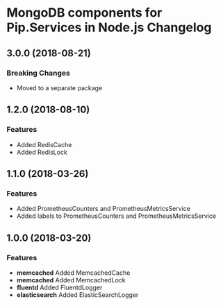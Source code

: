 # MongoDB components for Pip.Services in Node.js Changelog

## <a name="3.0.0"></a> 3.0.0 (2018-08-21) 

### Breaking Changes
* Moved to a separate package

## <a name="1.2.0"></a> 1.2.0 (2018-08-10) 

### Features
* Added RedisCache
* Added RedisLock

## <a name="1.1.0"></a> 1.1.0 (2018-03-26) 

### Features
* Added PrometheusCounters and PrometheusMetricsService
* Added labels to PrometheusCounters and PrometheusMetricsService

## <a name="1.0.0"></a> 1.0.0 (2018-03-20) 

### Features
* **memcached** Added MemcachedCache
* **memcached** Added MemcachedLock
* **fluentd** Added FluentdLogger
* **elasticsearch** Added ElasticSearchLogger


